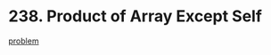 # 238. Product of Array Except Self

[problem](https://leetcode.com/problems/product-of-array-except-self)
